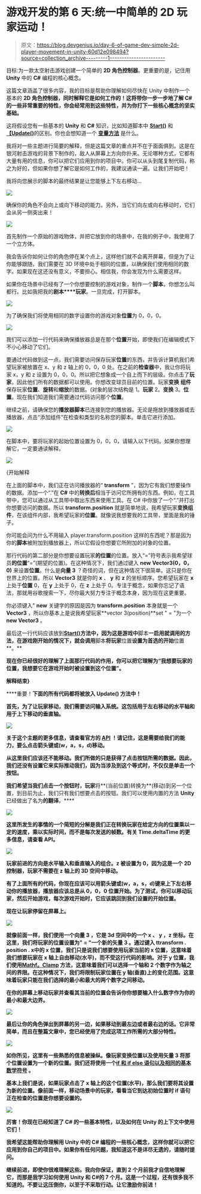 # 游戏开发的第 6 天:统一中简单的 2D 玩家运动！

> 原文：<https://blog.devgenius.io/day-6-of-game-dev-simple-2d-player-movement-in-unity-60d12e098494?source=collection_archive---------1----------------------->

目标:为一款太空射击游戏创建一个简单的 **2D 角色控制器**。更重要的是，记住用 **Unity** 中的 **C#** 编程的核心概念。

这篇文章涵盖了很多内容，我的目标是帮助你理解如何尽快在 Unity 中制作一个基本的 **2D 角色控制器，同时解释它是如何工作的！这将带你一步一步地了解 **C#** 的一些非常重要的特性，你会经常用到这些特性，并为你打下一些核心概念的坚实基础。**

这将假设您有一些基本的 **Unity** 和 **C#** 知识，比如知道脚本中 [**Start()**](https://docs.unity3d.com/ScriptReference/MonoBehaviour.Start.html) 和[**【Update()**](https://docs.unity3d.com/ScriptReference/MonoBehaviour.Update.html)的区别。你也会想知道一个 [**变量**](https://www.w3schools.com/cs/cs_variables.php)[**方法**](https://docs.microsoft.com/en-us/dotnet/csharp/programming-guide/classes-and-structs/methods) 是什么。

我将对一些主题进行简要的解释，但是这篇文章的重点并不在于面面俱到。这是在银河射击游戏的背景下制作的，敌人从屏幕上方向你扑来。无论哪种方式，它都有大量有用的信息，你可以把它们应用到你的项目中。你可以从头到尾复制代码，称之为好的，但如果你想了解它是如何工作的，我建议通读一遍。让我们开始吧！

我将向您展示的脚本的最终结果是让您能够上下左右移动…

![](img/0c1b8498f3cb5cadbc97561f8adb458c.png)

确保你的角色不会向上或向下移动的能力。另外，当它们向左或向右移动时，它们会从另一侧突出来！

![](img/efb6b996f139e7a1edc0f5da7500333e.png)

首先制作一个原始的游戏物体，并把它放到你的场景中，在我的例子中，我使用了一个立方体。

我会告诉你如何让你的角色停在某个点上，这样他们就不会离开屏幕，但是为了让你能够跟随，我们需要在 3D 环境中处于相同的位置，以确保我们使用相同的数字。如果现在这还没有意义，不要担心。相信我，你会发现为什么需要这样。

如果你在场景中已经有了一个你想要控制的游戏对象，制作一个**脚本**，你想怎么叫都行。比如我把我的**剧本****玩家**。一旦完成，打开脚本。

![](img/e7144b665bbd25709b88072c4d079ded.png)

为了确保我们将使用相同的数字设置你的游戏对象**位置**为 0，0，0。

![](img/3aef9cc609c0b94218e999fca97ad4d4.png)

我们可以添加一行代码来确保播放器总是在那个**位置**开始，即使我们在编辑模式下不小心移动了它们。

要通过代码做到这一点，我们需要访问保存玩家**位置**的东西，并告诉计算机我们希望玩家被放置在 x、y 和 z 轴上的 0，0，0 处。在之前的**检查器**中，我让你将玩家 x，y 和 z 设置为 0，0，0。所以把它想象成一个自上而下的层级。你点击了**玩家**，因此他们所有的数据都可以使用。你想改变球员目前的位置。玩家**变换** **组件**保存玩家**位置**、**旋转**和**缩放**的数据。(对象的层次结构是 1。**玩家** 2。**变换** 3。**位置**。现在我们知道我们需要通过代码访问那个**位置**。

继续之前，请确保您的**播放器脚本**已连接到您的播放器。无论是拖放到播放器或去播放器，点击“添加组件”在检查和类型的名称您的脚本。单击它进行添加。

![](img/887fb05ae0623717f362995ee05e12e3.png)

在脚本中，要将玩家的起始位置设置为 0，0，0，请输入以下代码。如果你想理解它，一定要通读解释。

![](img/7c77a65154e4b732bbe968957361043c.png)

{开始解释

在上面的脚本中，我们正在访问播放器的“ **transform** ”，因为它有我们想要操作的数据。添加一个“.”在 **C#** 中的**转换后**相当于访问它所拥有的东西。例如，在工具带中，您可以通过从工具带中取出东西来使用工具。在 C# 中你放了一个“.”并打出你想要访问的数据。所以 **transform.position** 就是简单地说，我希望玩家**变换组件**，在该组件内部，我希望玩家的**位置**。就像说我想要我的工具带，里面是我的锤子。

你可能会问为什么不用输入 player.transform.position 这样的东西呢？那是因为你的**脚本**被附加到播放器上，所以它假设你想要它所附加的对象的位置。

那行代码的第二部分是你想要设置玩家**的位置**的位置。放入“=”符号表示我希望球员**的位置**“=”(期望的位置)。在这种情况下，我们通过键入 **new** **Vector3(0，0，0)** 来设置**位置**。什么是**向量 3** ？奇怪的词，但在这种情况下很简单。这只是你在世界上的位置。所以 **Vector3** 就是你的 **x** 、 **y** 和 **z** 的坐标顺序。您希望玩家在 **x** 上处于**位置** 0，在 **y** 上处于 0，在 **z** 上处于 0。专注于概念，如果你忘记了语法，那就用谷歌搜索一下，尽你最大努力专注于概念本身，因为现在这更重要。

你必须键入" **new** 关键字的原因是因为 **transform.position** 本身就是一个 **Vector3** ，所以你基本上是说我希望玩家**vector 3(position)**set " = "为一个 **new Vector3** 。

最后这一行代码应该放到[**Start()**](https://docs.unity3d.com/ScriptReference/MonoBehaviour.Start.html)**方法中，因为这是游戏中**脚本**一启用就调用的方法，在游戏刚开始的情况下，就会调用**脚本**将玩家**位置**设置为首选的开始**位置**。**

**现在你已经很好的理解了上面那行代码的作用，你可以把它理解为“我想要玩家的位置，我想要它在游戏开始时被设置到这个位置”。**

**解释结束}**

****重要！**下面的所有代码都将被放入 **Update()** 方法中！**

**首先，为了让玩家移动，我们需要访问输入系统。这包括用于左右移动的水平轴和用于上下移动的垂直轴。**

**![](img/2a3b6bec64ea84541eb5b3399a7d26b2.png)**

**关于这个主题的更多信息，请查看官方的 [API](https://docs.unity3d.com/ScriptReference/Input.GetAxis.html) ！请记住，这是需要给我们的能力，要么点击箭头键或(w，a，s，d)移动。**

**从这里我们应该还不能移动。我们所做的只是获得了点击按钮所需的数据。因此，我们还没有设置它来实际推动我们，因为当涉及到这个等式时，不仅仅是单击一个按钮。**

**我们希望当我们点击一个按钮时，玩家**将**(当前位置)转换为**(移动)到另一个位置，到目前为止，我们只有我们想要点击的按钮。我们可以使用内置的方法 **Unity** 已经做出了名为**的翻译**。****

****![](img/204d9b9d4a3a585577c533b67a4962cf.png)****

****这里所发生的事情的一个简短的分解是我们正在**转换**玩家**在给定方向的位置**乘以一定的速度，乘以实际时间，而不是每次发送的帧数。有关 Time.deltaTime 的更多信息，请查看 API。****

****![](img/a1a92b92c884e8c443267d25f667331f.png)****

****玩家前进的方向是**水平输入**和**垂直输入**的组合。z 被设置为 0，因为这是一个 2D 控制器，玩家不需要在 z 轴上的 3D 空间中移动。****

****有了上面所有的代码，你现在应该可以用箭头键或(w，a，s，d)键来上下左右移动你的播放器，播放器应该总是从 0，0，0 位置开始。为了测试，你可以移动玩家，然后开始游戏，每次游戏开始时，它应该跳回到我们设置的开始位置。****

****现在让玩家停留在屏幕上。****

****![](img/44fb3a00089c13482f18f434a6bc2fd5.png)****

****就像前面一样，我们使用一个**向量 3** ，它是 3d 空间中的一个 **x** 、 **y** ，z 坐标。在这里，我们将玩家的位置设置为" = "一个新的矢量 3 。通过键入 t**transform . position . x**中的 **x 位置**，我们只是说我们想要使用玩家当前的 **x 位置**，这意味着我们想要玩家在 **x 轴**上自由移动(水平)，而不受这行代码的影响。对于 **y 位置**，我们使用[**Mathf。Clamp**](https://docs.unity3d.com/ScriptReference/Mathf.Clamp.html) 方法，这意味着我们可以选择一个轴和 2 个数字作为轴之间的界限。在这种情况下，我们将限制玩家**位置**在 y 轴(垂直)上的变化范围。这意味着玩家只能在我们选择的最小和最大的两个数字之间移动。****

****在你的屏幕上移动玩家并查看其当前的**位置**会告诉你你想要输入什么数字作为你的最小和最大边界。****

****![](img/d4eca6f40d5327c7b452667ac09bf69c.png)****

****最后让你的**角色**弹出到屏幕的另一边，如果移动到最左边或者最右边的话。它非常简单，而且在整篇文章中，您已经使用了完成这项工作所需的大部分特性。****

****![](img/06773f953514c8b29e3018e3daef012d.png)****

****如你所见，这里有一些熟悉的信息被操纵。像玩家**变换位置**以及使用**矢量 3** 将那个**位置**设置为一个新的位置。我们还将使用一个[**if** 和 **if else** 语句以及相同的**基本数学符号**](https://www.w3schools.com/cs/cs_conditions.php) 。****

****基本上我们是说，如果玩家点击了 x 轴**上的这个位置**(水平)，那么我们要将其设置为新的**位置**。像前面一样，移动场景中的玩家，看看当它到达初始**位置**时 **if 语句**正在检查的**位置**是你想要设置的。****

****![](img/18f0a9a75dc2a75ff552e53988528187.png)****

****厉害！你现在已经知道了 **C#** 的一些基本特性，以及如何在 **Unity** 的上下文中使用它们！****

****我希望这能帮助你理解用 **Unity** 中的 **C#** 编程的一些核心概念，这样你就可以把它应用到你自己的项目中。如果你有任何问题，我知道这不是详尽无遗的，请随时提问。****

******继续前进，即使你很难理解这些。我向你保证，直到 2 个月前我才自信地理解它，而那是我学习如何使用 Unity 和 C#的 7 个月。这是一个过程，还有很多我不知道的。不要让这压倒你，以至于不采取行动。让它激励你前进！******